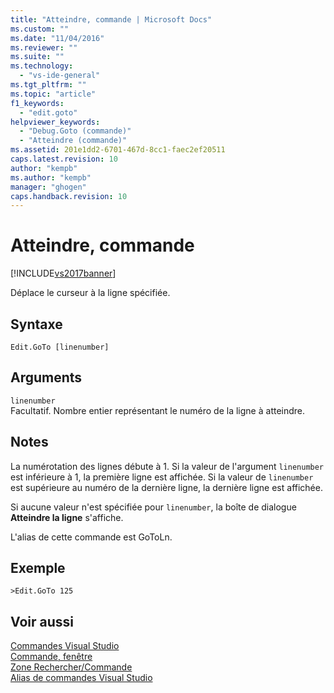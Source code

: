 ```yaml
---
title: "Atteindre, commande | Microsoft Docs"
ms.custom: ""
ms.date: "11/04/2016"
ms.reviewer: ""
ms.suite: ""
ms.technology: 
  - "vs-ide-general"
ms.tgt_pltfrm: ""
ms.topic: "article"
f1_keywords: 
  - "edit.goto"
helpviewer_keywords: 
  - "Debug.Goto (commande)"
  - "Atteindre (commande)"
ms.assetid: 201e1dd2-6701-467d-8cc1-faec2ef20511
caps.latest.revision: 10
author: "kempb"
ms.author: "kempb"
manager: "ghogen"
caps.handback.revision: 10
---
```

# Atteindre, commande
[!INCLUDE[vs2017banner](../../code-quality/includes/vs2017banner.md)]

Déplace le curseur à la ligne spécifiée.  
  
## Syntaxe  
  
```  
Edit.GoTo [linenumber]  
```  
  
## Arguments  
 `linenumber`  
 Facultatif.  Nombre entier représentant le numéro de la ligne à atteindre.  
  
## Notes  
 La numérotation des lignes débute à 1.  Si la valeur de l'argument `linenumber` est inférieure à 1, la première ligne est affichée.  Si la valeur de `linenumber` est supérieure au numéro de la dernière ligne, la dernière ligne est affichée.  
  
 Si aucune valeur n'est spécifiée pour `linenumber`, la boîte de dialogue **Atteindre la ligne** s'affiche.  
  
 L'alias de cette commande est GoToLn.  
  
## Exemple  
  
```  
>Edit.GoTo 125  
```  
  
## Voir aussi  
 [Commandes Visual Studio](../../ide/reference/visual-studio-commands.md)   
 [Commande, fenêtre](../../ide/reference/command-window.md)   
 [Zone Rechercher\/Commande](../../ide/find-command-box.md)   
 [Alias de commandes Visual Studio](../../ide/reference/visual-studio-command-aliases.md)